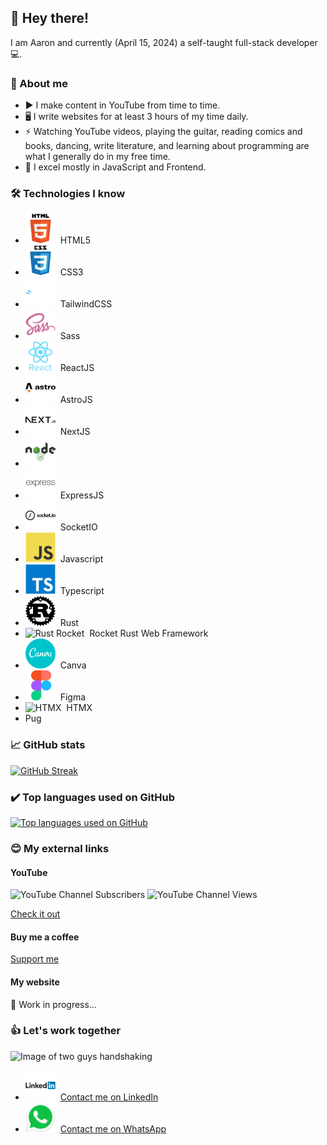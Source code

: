 ## 👋 Hey there!

I am Aaron and currently \(April 15, 2024\) a self-taught full-stack developer 💻.

### 📓 About me

- ▶️ I make content in YouTube from time to time.
- 🖥️ I write websites for at least 3 hours of my time daily.
- ⚡ Watching YouTube videos, playing the guitar, reading comics and books, dancing, write literature, and learning about programming are what I generally do in my free time.
- 💪 I excel mostly in JavaScript and Frontend.

### 🛠️ Technologies I know

<ul>
  <li>
    <img src="https://github.com/devicons/devicon/blob/master/icons/html5/html5-original-wordmark.svg" alt="HTML5" width="48" />
    &nbsp;HTML5
  </li>
  <li>
    <img src="https://github.com/devicons/devicon/blob/master/icons/css3/css3-original-wordmark.svg" alt="CSS3" width="48"/>
    &nbsp;CSS3
  </li>
  <li>
    <img src="https://github.com/devicons/devicon/blob/master/icons/tailwindcss/tailwindcss-original-wordmark.svg" alt="TailwindCSS" width="48" />
    &nbsp;TailwindCSS
  </li>
  <li>
    <img src="https://github.com/devicons/devicon/blob/master/icons/sass/sass-original.svg" alt="Sass" width="48" />
    &nbsp;Sass
  </li>
  <li>
    <img src="https://github.com/devicons/devicon/blob/master/icons/react/react-original-wordmark.svg" alt="ReactJS" width="48" />
    &nbsp;ReactJS
  </li>
  <li>
    <img src="https://github.com/devicons/devicon/blob/master/icons/astro/astro-original-wordmark.svg" alt="AstroJS" width="48" />
    &nbsp;AstroJS
  </li>
  <li>
    <img src="https://github.com/devicons/devicon/blob/master/icons/nextjs/nextjs-original-wordmark.svg" alt="NextJS" width="48" />
    &nbsp;NextJS
  </li>
  <li>
    <img src="https://github.com/devicons/devicon/blob/master/icons/nodejs/nodejs-original-wordmark.svg" alt="NodeJS" width="48" />
  </li>
  <li>
    <img src="https://github.com/devicons/devicon/blob/master/icons/express/express-original-wordmark.svg" alt="ExpressJS" width="48" />
    &nbsp;ExpressJS
  </li>
  <li>
    <img src="https://github.com/devicons/devicon/blob/master/icons/socketio/socketio-original-wordmark.svg" alt="SocketIO" width="48" />
    &nbsp;SocketIO
  </li>
  <li>
    <img src="https://github.com/devicons/devicon/blob/master/icons/javascript/javascript-original.svg" alt="JavaScript" width="48" />
    &nbsp;Javascript
  </li>
  <li>
    <img src="https://github.com/devicons/devicon/blob/master/icons/typescript/typescript-original.svg" alt="Typescript" width="48" />
    &nbsp;Typescript
  </li>
  <li>
    <img src="https://github.com/devicons/devicon/blob/master/icons/rust/rust-original.svg" alt="Rust" width="48" />
    &nbsp;Rust
  </li>
  <li>
    <img src="https://rocket.rs/images/box-logo.png" alt="Rust Rocket" width="48" />
    &nbsp;Rocket Rust Web Framework
  </li>
  <li>
    <img src="https://github.com/devicons/devicon/blob/master/icons/canva/canva-original.svg" alt="Canva" width="48" />
    &nbsp;Canva
  </li>
  <li>
    <img src="https://github.com/devicons/devicon/blob/master/icons/figma/figma-original.svg" alt="Figma" width="48" />
    &nbsp;Figma
  </li>
  <li>
    <img src="https://github.com/bestofjs/bestofjs/blob/master/apps/bestofjs-nextjs/public/logos/htmx.svg" alt="HTMX" width="48" />
    &nbsp;HTMX
  </li>
  <li>
    Pug
  </li>
</ul>

### 📈 GitHub stats

[![GitHub Streak](https://github-readme-streak-stats.herokuapp.com/?user=Ragudos&theme=dark&background=212121)](https://git.io/streak-stats)

### ✔️ Top languages used on GitHub

[![Top languages used on GitHub](https://github-readme-stats.vercel.app/api/top-langs/?username=Ragudos&layout=compact&theme=vision-friendly-dark)](https://github.com/anuraghazra/github-readme-stats)

### 😊 My external links

#### YouTube

![YouTube Channel Subscribers](https://img.shields.io/youtube/channel/subscribers/UCnp7fvKgSF5PE-ufdarmpxw)
![YouTube Channel Views](https://img.shields.io/youtube/channel/views/UCnp7fvKgSF5PE-ufdarmpxw)

[Check it out](https://www.youtube.com/channel/UCnp7fvKgSF5PE-ufdarmpxw)

#### Buy me a coffee

[Support me](https://buymeacoffee.com/programmers_sanctuary)

#### My website

🚧 Work in progress...

### 👍 Let's work together

![Image of two guys handshaking](https://media.giphy.com/media/v1.Y2lkPTc5MGI3NjExb2R3ZzE0MTA1dTY3NG01Njk3aGw1OXk0NmdqdHB1Yzk2dW54dWR2dCZlcD12MV9pbnRlcm5hbF9naWZfYnlfaWQmY3Q9Zw/d1E2VyhFsxawRbeo/giphy.gif)

<ul>
  <li>
    <img src="https://github.com/devicons/devicon/blob/master/icons/linkedin/linkedin-original-wordmark.svg" alt="LinkedIn" width="48" />
    &nbsp;<a href="https://www.linkedin.com/in/aaron-ragudos-39a426286/" target="_blank">Contact me on LinkedIn</a>
  </li>
  <li>
    <img src="https://github.com/appicons/Whatsapp/blob/master/icons/whatsapp_194x194.png" alt="WhatsApp" width="48" />
    &nbsp;<a href="https://Wa.me/+639957326474" target="_blank">Contact me on WhatsApp</a>
  </li>
</ul>

